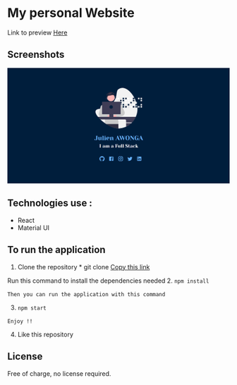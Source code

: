 # My personal Website

Link to preview [Here](https://julienaw.me)

## Screenshots
![Screeshot](images/noanime.png)
## Technologies use :

* React
* Material UI

## To run the application

  1. Clone the repository
    * git clone [Copy this link](www.github.com/julienaw/personalweb)

  Run this command to install the dependencies needed
  2. ``` npm install ```

    Then you can run the application with this command
  3. ``npm start``

    Enjoy !!
  4. Like this repository

## License
 Free of charge, no license required.